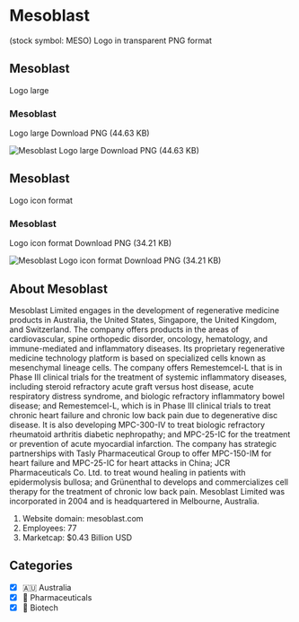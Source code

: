 # Mesoblast
 (stock symbol: MESO) Logo in transparent PNG format

## Mesoblast
 Logo large

### Mesoblast
 Logo large Download PNG (44.63 KB)

![Mesoblast
 Logo large Download PNG (44.63 KB)](/img/orig/MESO_BIG-5caad5e4.png)

## Mesoblast
 Logo icon format

### Mesoblast
 Logo icon format Download PNG (34.21 KB)

![Mesoblast
 Logo icon format Download PNG (34.21 KB)](/img/orig/MESO-3f092ab9.png)

## About Mesoblast


Mesoblast Limited engages in the development of regenerative medicine products in Australia, the United States, Singapore, the United Kingdom, and Switzerland. The company offers products in the areas of cardiovascular, spine orthopedic disorder, oncology, hematology, and immune-mediated and inflammatory diseases. Its proprietary regenerative medicine technology platform is based on specialized cells known as mesenchymal lineage cells. The company offers Remestemcel-L that is in Phase III clinical trials for the treatment of systemic inflammatory diseases, including steroid refractory acute graft versus host disease, acute respiratory distress syndrome, and biologic refractory inflammatory bowel disease; and Remestemcel-L, which is in Phase III clinical trials to treat chronic heart failure and chronic low back pain due to degenerative disc disease. It is also developing MPC-300-IV to treat biologic refractory rheumatoid arthritis diabetic nephropathy; and MPC-25-IC for the treatment or prevention of acute myocardial infarction. The company has strategic partnerships with Tasly Pharmaceutical Group to offer MPC-150-IM for heart failure and MPC-25-IC for heart attacks in China; JCR Pharmaceuticals Co. Ltd. to treat wound healing in patients with epidermolysis bullosa; and Grünenthal to develops and commercializes cell therapy for the treatment of chronic low back pain. Mesoblast Limited was incorporated in 2004 and is headquartered in Melbourne, Australia.

1. Website domain: mesoblast.com
2. Employees: 77
3. Marketcap: $0.43 Billion USD


## Categories
- [x] 🇦🇺 Australia
- [x] 💊 Pharmaceuticals
- [x] 🧬 Biotech
